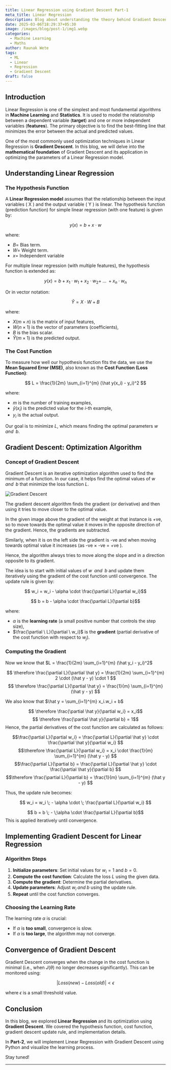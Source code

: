 ```yaml
---
title: Linear Regression using Gradient Descent Part-1
meta_title: Linear Regression
description: Blog about understanding the theory behind Gradient Descent how it's used in parameter optimization in Linear Regression.
date: 2025-03-06T18:29:37+05:30
image: /images/blog/post-1/img1.webp
categories:
  - Machine Learning
  - Maths
author: Raunak Wete
tags:
  - ML
  - Linear
  - Regression
  - Gradient Descent
draft: false
---
```



## Introduction

Linear Regression is one of the simplest and most fundamental algorithms in **Machine Learning** and **Statistics**. It is used to model the relationship between a dependent variable (**target**) and one or more independent variables (**features**). The primary objective is to find the best-fitting line that minimizes the error between the actual and predicted values.

One of the most commonly used optimization techniques in Linear Regression is **Gradient Descent**. In this blog, we will delve into the **mathematical foundation** of Gradient Descent and its application in optimizing the parameters of a Linear Regression model.

## Understanding Linear Regression

### The Hypothesis Function

A **Linear Regression model** assumes that the relationship between the input variables \( X \) and the output variable \( Y \) is linear. The hypothesis function (prediction function) for simple linear regression (with one feature) is given by:

$$ y(x) = b + x \cdot w $$

where:

- $B =$ Bias term.
- $W =$ Weight term.
- $x =$ Independent variable

For multiple linear regression (with multiple features), the hypothesis function is extended as:

$$ y(x) = b + x_1\cdot w_1 + x_2\cdot w_2 + \; \dots \;+ x_n\cdot w_n $$

Or in vector notation:

$$\hat Y = X \cdot W + B $$

where:

- $X (m \times n)$ is the matrix of input features,
- $W (n \times 1)$ is the vector of parameters (coefficients),
- $B$ is the bias scalar.
- $\hat Y (m \times 1)$ is the predicted output.

### The Cost Function

To measure how well our hypothesis function fits the data, we use the **Mean Squared Error (MSE)**, also known as the **Cost Function (Loss Function)**:

$$ L = \frac{1}{2m} \sum_{i=1}^{m} (\hat y(x_i) - y_i)^2 $$

where:

- $m$ is the number of training examples,
- $\hat y(x_i)$ is the predicted value for the $i$-th example,
- $y_i$ is the actual output.

Our goal is to minimize $L$, which means finding the optimal parameters $w \;\; and \;\; b$.

## Gradient Descent: Optimization Algorithm

### Concept of Gradient Descent

Gradient Descent is an iterative optimization algorithm used to find the minimum of a function. In our case, it helps find the optimal values of $w \;\; and \;\; b$ that minimize the loss function  $L$.

![Gradient Descent](/images/blog/post-1/gradient_descent.webp)

The gradient descent algorithm finds the gradient (or derivative) and then using it tries to move closer to the optimal value.

In the given image above the gradient of the weight at that instance is +ve, so to move towards the optimal value it moves in the opposite direction of the gradient. Hence, the gradients are subtracted.

Similarly, when it is on the left side the gradient is -ve and when moving towards optimal value it increases (as -ve $\times$ -ve = +ve ).

Hence, the algorithm always tries to move along the slope and in a direction opposite to its gradient.

The idea is to start with initial values of $w \;\; and \;\; b$ and update them iteratively using the gradient of the cost function until convergence. The update rule is given by:

$$ w_i = w_i - \alpha \cdot \frac{\partial  L}{\partial  w_i}$$

$$ b = b - \alpha \cdot \frac{\partial  L}{\partial  b}$$


where:

- $\alpha$ is the **learning rate** (a small positive number that controls the step size),
- $\frac{\partial \ L}{\partial \ w_i}$ is the **gradient** (partial derivative of the cost function with respect to $w_j$).

### Computing the Gradient

Now we know that $L = \frac{1}{2m} \sum_{i=1}^{m} (\hat y_i - y_i)^2$

$$ \therefore \frac{\partial  L}{\partial  \hat y} = \frac{1}{2m} \sum_{i=1}^{m}  2 \cdot (\hat y - y) \cdot 1 $$
$$ \therefore \frac{\partial  L}{\partial  \hat y} = \frac{1}{m} \sum_{i=1}^{m}  (\hat y - y) $$

We also know that $\hat y = \sum_{i=1}^{m} x_i.w_i + b$

$$ \therefore \frac{\partial \hat y}{\partial w_i} = x_i$$
$$ \therefore \frac{\partial \hat y}{\partial b} = 1$$
Hence, the partial derivatives of the cost function are calculated as follows:

$$\frac{\partial L}{\partial w_i} = \frac{\partial L}{\partial \hat y} \cdot \frac{\partial \hat y}{\partial w_i} $$
$$\therefore \frac{\partial L}{\partial w_i} = x_i \cdot \frac{1}{m} \sum_{i=1}^{m}  (\hat y - y) $$
$$\frac{\partial L}{\partial b} = \frac{\partial L}{\partial \hat y} \cdot \frac{\partial \hat y}{\partial b} $$
$$\therefore \frac{\partial L}{\partial b} =  \frac{1}{m} \sum_{i=1}^{m}  (\hat y - y) $$

Thus, the update rule becomes:

$$ w_i = w_i \; - \alpha \cdot \; \frac{\partial L}{\partial w_i} $$

$$ b = b \; - \;\alpha \cdot \frac{\partial L}{\partial b}$$
This is applied iteratively until convergence.

## Implementing Gradient Descent for Linear Regression

### Algorithm Steps

1. **Initialize parameters**: Set initial values for $w_i=1$  and $b = 0$.
2. **Compute the cost function**: Calculate the loss $L$ using the given data.
3. **Compute the gradient**: Determine the partial derivatives.
4. **Update parameters**: Adjust $w_i \; and \; b$ using the update rule.
5. **Repeat** until the cost function converges.

### Choosing the Learning Rate

The learning rate $\alpha$ is crucial:

- If $\alpha$ is **too small**, convergence is slow.
- If $\alpha$ is **too large**, the algorithm may not converge.

## Convergence of Gradient Descent

Gradient Descent converges when the change in the cost function is minimal (i.e., when  $J(\theta)$ no longer decreases significantly). This can be monitored using:

$$ | Loss(new) - Loss(old) | < \epsilon $$

where $\epsilon$ is a small threshold value.

## Conclusion

In this blog, we explored **Linear Regression** and its optimization using **Gradient Descent**. We covered the hypothesis function, cost function, gradient descent update rule, and implementation details.

In **Part-2**, we will implement Linear Regression with Gradient Descent using Python and visualize the learning process.

Stay tuned!

---
